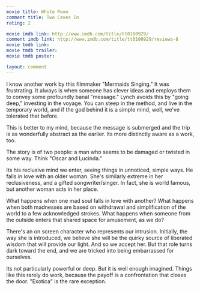 ```yaml
---
movie title: White Room
comment title: Two Caves In
rating: 2

movie imdb link: http://www.imdb.com/title/tt0100929/
comment imdb link: http://www.imdb.com/title/tt0100929/reviews-8
movie tmdb link: 
movie tmdb trailer: 
movie tmdb poster: 

layout: comment
---
```


I know another work by this filmmaker "Mermaids Singing." It was frustrating. It always is when someone has clever ideas and employs them to convey some profoundly banal "message." Lynch avoids this by "going deep," investing in the voyage. You can steep in the method, and live in the temporary world, and if the god behind it is a simple mind, well, we've tolerated that before.

This is better to my mind, because the message is submerged and the trip is as wonderfully abstract as the earlier. Its more distinctly aware as a work, too. 

The story is of two people: a man who seems to be damaged or twisted in some way. Think "Oscar and Lucinda."

Its his reclusive mind we enter, seeing things in unnoticed, simple ways. He falls in love with an older woman. She's similarly extreme in her reclusiveness, and a gifted songwriter/singer. In fact, she is world famous, but another woman acts in her place. 

What happens when one mad soul falls in love with another? What happens when both madnesses are based on withdrawal and simplification of the world to a few acknowledged strokes. What happens when someone from the outside enters that shared space for amusement, as we do?

There's an on screen character who represents our intrusion. Initially, the way she is introduced, we believe she will be the quirky source of liberated wisdom that will provide our light. And so we accept her. But that role turns dark toward the end, and we are tricked into being embarrassed for ourselves. 

Its not particularly powerful or deep. But it is well enough imagined. Things like this rarely do work, because the payoff is a confrontation that closes the door. "Exotica" is the rare exception.